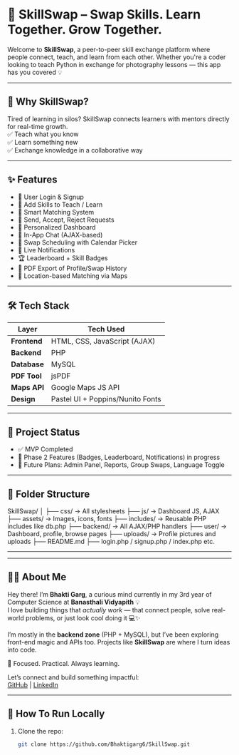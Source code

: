 # 🔁 SkillSwap – Swap Skills. Learn Together. Grow Together.

Welcome to **SkillSwap**, a peer-to-peer skill exchange platform where people connect, teach, and learn from each other. Whether you're a coder looking to teach Python in exchange for photography lessons — this app has you covered 💡

---

## 📌 Why SkillSwap?

Tired of learning in silos? SkillSwap connects learners with mentors directly for real-time growth.  
✅ Teach what you know  
✅ Learn something new  
✅ Exchange knowledge in a collaborative way

---

## ✨ Features

- 🔐 User Login & Signup
- 🧠 Add Skills to Teach / Learn
- 🎯 Smart Matching System
- 🔁 Send, Accept, Reject Requests
- 🧾 Personalized Dashboard
- 💬 In-App Chat (AJAX-based)
- 📅 Swap Scheduling with Calendar Picker
- 🔔 Live Notifications
- 🏆 Leaderboard + Skill Badges
- 📄 PDF Export of Profile/Swap History
- 📍 Location-based Matching via Maps

---

## 🛠️ Tech Stack

| Layer       | Tech Used             |
|-------------|------------------------|
| **Frontend**| HTML, CSS, JavaScript (AJAX) |
| **Backend** | PHP                    |
| **Database**| MySQL                  |
| **PDF Tool**| jsPDF                  |
| **Maps API**| Google Maps JS API     |
| **Design**  | Pastel UI + Poppins/Nunito Fonts |

---
## 🚧 Project Status

- ✅ MVP Completed  
- 🚀 Phase 2 Features (Badges, Leaderboard, Notifications) in progress  
- 🔮 Future Plans: Admin Panel, Reports, Group Swaps, Language Toggle

---

## 📁 Folder Structure

SkillSwap/
│
├── css/ → All stylesheets
├── js/ → Dashboard JS, AJAX
├── assets/ → Images, icons, fonts
├── includes/ → Reusable PHP includes like db.php
├── backend/ → All AJAX/PHP handlers
├── user/ → Dashboard, profile, browse pages
├── uploads/ → Profile pictures and uploads
├── README.md
├── login.php / signup.php / index.php etc.

---
---

## 🙋‍♀️ About Me  

Hey there! I’m **Bhakti Garg**, a curious mind currently in my 3rd year of Computer Science at **Banasthali Vidyapith** 💡  
I love building things that *actually work* — that connect people, solve real-world problems, or just look cool doing it 💻✨

I’m mostly in the **backend zone** (PHP + MySQL), but I’ve been exploring front-end magic and APIs too. Projects like **SkillSwap** are where I turn ideas into code.

🎯 Focused. Practical. Always learning.

Let’s connect and build something impactful:  
[GitHub](https://github.com/Bhaktigarg6) | [LinkedIn](https://www.linkedin.com/in/bhakti-garg-90bb62255)

---

## 🧪 How To Run Locally

1. Clone the repo:
   ```bash
   git clone https://github.com/Bhaktigarg6/SkillSwap.git
   
